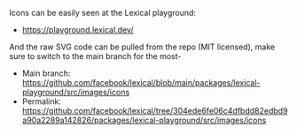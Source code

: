 Icons can be easily seen at the Lexical playground:

-   https://playground.lexical.dev/

And the raw SVG code can be pulled from the repo (MIT licensed), make sure to
switch to the main branch for the most-

-   Main branch: https://github.com/facebook/lexical/blob/main/packages/lexical-playground/src/images/icons
-   Permalink: https://github.com/facebook/lexical/tree/304ede6fe06c4dfbdd82edbd9a90a2289a142826/packages/lexical-playground/src/images/icons
